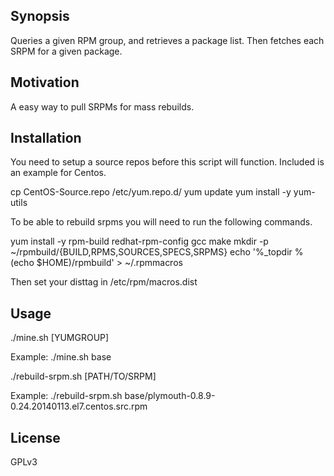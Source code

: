 ## Synopsis

Queries a given RPM group, and retrieves a package list. Then fetches each SRPM for a given package.

## Motivation

A easy way to pull SRPMs for mass rebuilds.

## Installation

You need to setup a source repos before this script will function. Included is an example for Centos.

cp CentOS-Source.repo /etc/yum.repo.d/
yum update
yum install -y yum-utils

To be able to rebuild srpms you will need to run the following commands.

yum install -y rpm-build redhat-rpm-config gcc make
mkdir -p ~/rpmbuild/{BUILD,RPMS,SOURCES,SPECS,SRPMS}
echo '%_topdir %(echo $HOME)/rpmbuild' > ~/.rpmmacros

Then set your disttag in /etc/rpm/macros.dist

## Usage

./mine.sh [YUMGROUP]

Example:
./mine.sh base

./rebuild-srpm.sh [PATH/TO/SRPM]

Example:
./rebuild-srpm.sh base/plymouth-0.8.9-0.24.20140113.el7.centos.src.rpm

## License

GPLv3
